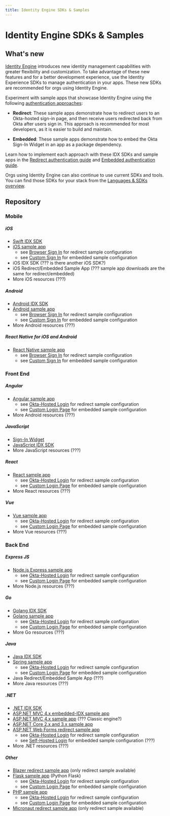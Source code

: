 ```yaml
---
title: Identity Engine SDKs & Samples
---
```


# Identity Engine SDKs & Samples

<ApiLifecycle access="ie" />

## What's new

[Identity Engine](/docs/concepts/ie-intro/) introduces new identity management capabilities with greater flexibility and customization. To take advantage of these new features and for a better development experience, use the Identity Experience SDKs to manage authentication in your apps. These new SDKs are recommended for orgs using Identity Engine.

Experiment with sample apps that showcase Identity Engine using the following [authentication approaches](/docs/concepts/redirect-vs-embedded/):

* **Redirect**: These sample apps demonstrate how to redirect users to an Okta-hosted sign-in page, and then receive users redirected back from Okta after users sign in. This approach is recommended for most developers, as it is easier to build and maintain.

* **Embedded**: These sample apps demonstrate how to embed the Okta Sign-In Widget in an app as a package dependency.

Learn how to implement each approach with these IDX SDKs and sample apps in the [Redirect authentication guide](/docs/guides/sampleapp-oie-redirectauth/) and [Embedded authentication guide](/docs/guides/oie-embedded-sdk-start-with-use-case/).

Orgs using Identity Engine can also continue to use current SDKs and tools. You can find those SDKs for your stack from the [Languages & SDKs overview](/code/).

## Repository

### Mobile

##### iOS

* [Swift IDX SDK](https://github.com/okta/okta-idx-swift) 
* [iOS sample app](https://github.com/okta/samples-ios)
	- see [Browser Sign In](https://github.com/okta/samples-ios/tree/master/browser-sign-in) for redirect sample configuration
	- see [Custom Sign In](https://github.com/okta/samples-ios/tree/master/custom-sign-in) for embedded sample configuration
* iOS IDX SDK (??? is there another iOS SDK?)
* iOS Redirect/Embedded Sample App (??? sample app downloads are the same for redirect/embedded)
* More iOS resources (???)

##### Android

* [Android IDX SDK](https://github.com/okta/okta-idx-android)
* [Android sample app](https://github.com/okta/samples-android)
	- see [Browser Sign In](https://github.com/okta/samples-android/tree/master/browser-sign-in) for redirect sample configuration
	- see [Custom Sign In](https://github.com/okta/samples-android/tree/master/custom-sign-in) for embedded sample configuration
* More Android resources (???)

##### React Native for iOS and Android

* [React Native sample app](https://github.com/okta/samples-js-react-native)
	- see [Browser Sign In](https://github.com/okta/samples-js-react-native/tree/master/browser-sign-in) for redirect sample configuration
	- see [Custom Sign In](https://github.com/okta/samples-js-react-native/tree/master/custom-sign-in) for embedded sample configuration

### Front End

##### Angular

* [Angular sample app](https://github.com/okta/samples-js-angular)
	- see [Okta-Hosted Login](https://github.com/okta/samples-js-angular/tree/master/okta-hosted-login) for redirect sample configuration
	- see [Custom Login Page](https://github.com/okta/samples-js-angular/tree/master/custom-login) for embedded sample configuration
* More Android resources (???)

##### JavaScript

* [Sign-In Widget](https://github.com/okta/okta-signin-widget)
* [JavaScript IDX SDK](https://github.com/okta/okta-idx-js)
* More JavaScript resources (???)

##### React

* [React sample app](https://github.com/okta/samples-js-react)
	- see [Okta-Hosted Login](https://github.com/okta/samples-js-react/tree/master/okta-hosted-login) for redirect sample configuration
	- see [Custom Login Page](https://github.com/okta/samples-js-react/tree/master/custom-login) for embedded sample configuration
* More React resources (???)

##### Vue

* [Vue sample app](https://github.com/okta/samples-js-vue)
	- see [Okta-Hosted Login](https://github.com/okta/samples-js-vue/tree/master/okta-hosted-login) for redirect sample configuration
	- see [Custom Login Page](https://github.com/okta/samples-js-vue/tree/master/custom-login) for embedded sample configuration
* More Vue resources (???)

### Back End

##### Express JS

* [Node.js Express sample app](https://github.com/okta/samples-nodejs-express-4)
	- see [Okta-Hosted Login](https://github.com/okta/samples-nodejs-express-4/tree/master/okta-hosted-login) for redirect sample configuration
	- see [Custom Login Page](https://github.com/okta/samples-nodejs-express-4/tree/master/custom-login) for embedded sample configuration
* More Node.js resources (???)

##### Go

* [Golang IDX SDK](https://github.com/okta/okta-idx-golang)
* [Golang sample app](https://github.com/okta/samples-golang)
	- see [Okta-Hosted Login](https://github.com/okta/samples-golang/tree/master/okta-hosted-login) for redirect sample configuration
	- see [Custom Login Page](https://github.com/okta/samples-golang/tree/master/custom-login) for embedded sample configuration
* More Go resources (???)

##### Java

* [Java IDX SDK](https://github.com/okta/okta-idx-java)
* [Spring sample app](https://github.com/okta/samples-java-spring)
	- see [Okta-Hosted Login](https://github.com/okta/samples-java-spring/tree/master/okta-hosted-login) for redirect sample configuration
	- see [Custom Login Page](https://github.com/okta/samples-java-spring/tree/master/custom-login) for embedded sample configuration
* Java Redirect/Embedded Sample App (???)
* More Java resources (???)

##### .NET

* [.NET IDX SDK](https://github.com/okta/okta-idx-dotnet)
* [ASP.NET MVC 4.x embedded-IDX sample app](https://github.com/okta/okta-idx-dotnet/tree/master/samples/samples-aspnet)
* [ASP.NET MVC 4.x sample app](https://github.com/okta/samples-aspnet) (??? Classic engine?)
* [ASP.NET Core 2.x and 3.x sample app](https://github.com/okta/samples-aspnetcore)
* [ASP.NET Web Forms redirect sample app](https://github.com/okta/samples-aspnet-webforms)
	- see [Okta-Hosted Login](https://github.com/okta/samples-aspnet-webforms/tree/master/okta-hosted-login) for redirect sample configuration
	- see [Self-Hosted Login](https://github.com/okta/samples-aspnet-webforms/tree/master/self-hosted-login) for embedded sample configuration (???)
* More .NET resources (???)

##### Other
* [Blazer redirect sample app](https://github.com/okta/samples-blazor) (only redirect sample available)
* [Flask sample app](https://github.com/okta/samples-python-flask) (Python Flask)
	- see [Okta-Hosted Login](https://github.com/okta/samples-python-flask/tree/master/okta-hosted-login) for redirect sample configuration
	- see [Custom Login Page](https://github.com/okta/samples-python-flask/tree/master/custom-login) for embedded sample configuration
* [PHP sample app](https://github.com/okta/samples-php)
	- see [Okta-Hosted Login](https://github.com/okta/samples-php/tree/develop/okta-hosted-login) for redirect sample configuration
	- see [Custom Login Page](https://github.com/okta/samples-php/tree/develop/custom-login) for embedded sample configuration
* [Micronaut redirect sample app](https://github.com/okta/samples-java-micronaut) (only redirect sample available)
